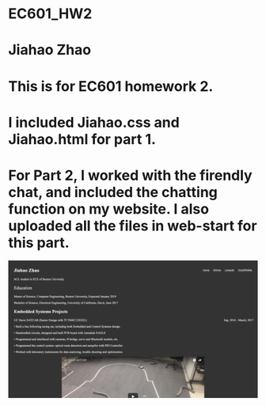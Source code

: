 # EC601_HW2
# Jiahao Zhao
# This is for EC601 homework 2. 
# I included Jiahao.css and Jiahao.html for part 1.
# For Part 2, I worked with the firendly chat, and included the chatting function on my website. I also uploaded all the files in web-start for this part.
![alt text](https://github.com/jhzhaofred/EC601_HW2/blob/master/Preview.png)
